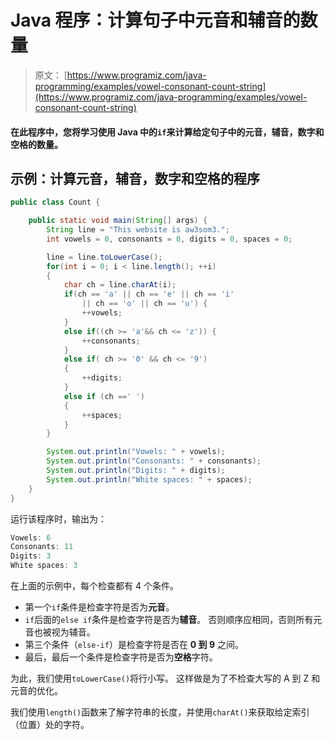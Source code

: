 # Java 程序：计算句子中元音和辅音的数量

> 原文： [https://www.programiz.com/java-programming/examples/vowel-consonant-count-string](https://www.programiz.com/java-programming/examples/vowel-consonant-count-string)

#### 在此程序中，您将学习使用 Java 中的`if`来计算给定句子中的元音，辅音，数字和空格的数量。

## 示例：计算元音，辅音，数字和空格的程序

```java
public class Count {

    public static void main(String[] args) {
        String line = "This website is aw3som3.";
        int vowels = 0, consonants = 0, digits = 0, spaces = 0;

        line = line.toLowerCase();
        for(int i = 0; i < line.length(); ++i)
        {
            char ch = line.charAt(i);
            if(ch == 'a' || ch == 'e' || ch == 'i'
                || ch == 'o' || ch == 'u') {
                ++vowels;
            }
            else if((ch >= 'a'&& ch <= 'z')) {
                ++consonants;
            }
            else if( ch >= '0' && ch <= '9')
            {
                ++digits;
            }
            else if (ch ==' ')
            {
                ++spaces;
            }
        }

        System.out.println("Vowels: " + vowels);
        System.out.println("Consonants: " + consonants);
        System.out.println("Digits: " + digits);
        System.out.println("White spaces: " + spaces);
    }
}
```

运行该程序时，输出为：

```java
Vowels: 6
Consonants: 11
Digits: 3
White spaces: 3
```

在上面的示例中，每个检查都有 4 个条件。

*   第一个`if`条件是检查字符是否为**元音**。
*   `if`后面的`else if`条件是检查字符是否为**辅音**。 否则顺序应相同，否则所有元音也被视为辅音。
*   第三个条件（`else-if`）是检查字符是否在 **0 到 9** 之间。
*   最后，最后一个条件是检查字符是否为**空格**字符。

为此，我们使用`toLowerCase()`将行小写。 这样做是为了不检查大写的 A 到 Z 和元音的优化。

我们使用`length()`函数来了解字符串的长度，并使用`charAt()`来获取给定索引（位置）处的字符。